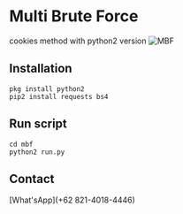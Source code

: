 # Multi Brute Force

cookies method with python2 version
![MBF](https://github.com/MrRajanta/mbf/blob/master/screenshot/mbf.jpg)

## Installation
```
pkg install python2
pip2 install requests bs4
```

## Run script
```
cd mbf
python2 run.py
```

## Contact
[What'sApp](+62 821-4018-4446)
